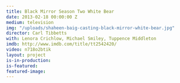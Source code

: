 ```yaml
---
title: Black Mirror Season Two White Bear
date: 2013-02-18 00:00:00 Z
medium: television
img: "/uploads/shaheen-baig-casting-black-mirror-white-bear.jpg"
director: Carl Tibbetts
with: Lenora Crichlow, Michael Smiley, Tuppence Middleton
imdb: http://www.imdb.com/title/tt2542420/
video: n718o2btik
layout: project
is-in-production:
is-featured:
featured-image: 
---
```


